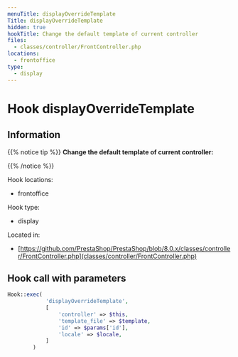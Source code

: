 ```yaml
---
menuTitle: displayOverrideTemplate
Title: displayOverrideTemplate
hidden: true
hookTitle: Change the default template of current controller
files:
  - classes/controller/FrontController.php
locations:
  - frontoffice
type:
  - display
---
```


# Hook displayOverrideTemplate

## Information

{{% notice tip %}}
**Change the default template of current controller:** 


{{% /notice %}}

Hook locations: 
  - frontoffice

Hook type: 
  - display

Located in: 
  - [https://github.com/PrestaShop/PrestaShop/blob/8.0.x/classes/controller/FrontController.php](classes/controller/FrontController.php)

## Hook call with parameters

```php
Hook::exec(
            'displayOverrideTemplate',
            [
                'controller' => $this,
                'template_file' => $template,
                'id' => $params['id'],
                'locale' => $locale,
            ]
        )
```